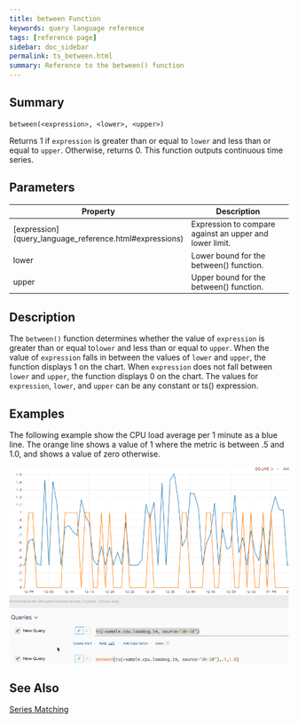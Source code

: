 ```yaml
---
title: between Function
keywords: query language reference
tags: [reference page]
sidebar: doc_sidebar
permalink: ts_between.html
summary: Reference to the between() function
---
```

## Summary
```
between(<expression>, <lower>, <upper>)
```
Returns 1 if `expression` is greater than or equal to `lower` and less than or equal to `upper`. Otherwise, returns 0. This function outputs continuous time series.


## Parameters
<table>
<tbody>
<thead>
<tr><th width="20%">Property</th><th width="80%">Description</th></tr>
</thead>
<tr>
<td markdown="span"> [expression](query_language_reference.html#expressions)</td>
<td>Expression to compare against an upper and lower limit. </td></tr>
<tr>
<td>lower</td>
<td>Lower bound for the between() function. </td>
</tr>
<tr>
<td>upper</td>
<td>Upper bound for the between() function. </td>
</tr>
</tbody>
</table>

## Description

The `between()` function determines whether the value of `expression` is greater than or equal to`lower` and less than or equal to `upper`. When the value of `expression` falls in between the values of `lower` and `upper`, the function displays 1 on the chart.  When `expression` does not fall between `lower` and `upper`, the function displays 0 on the chart. The values for `expression`, `lower`, and `upper` can be any constant or ts() expression.

## Examples

The following example show the CPU load average per 1 minute as a blue line. The orange line shows a value of 1 where the metric is between .5 and 1.0, and shows a value of zero otherwise.

![between example](images/ts_between.png)


## See Also

[Series Matching](query_language_series_matching.html)
